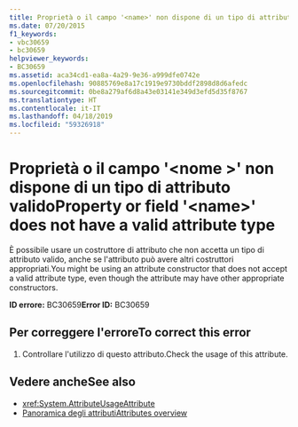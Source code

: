 ```yaml
---
title: Proprietà o il campo '<name>' non dispone di un tipo di attributo valido
ms.date: 07/20/2015
f1_keywords:
- vbc30659
- bc30659
helpviewer_keywords:
- BC30659
ms.assetid: aca34cd1-ea8a-4a29-9e36-a999dfe0742e
ms.openlocfilehash: 90885769e8a17c1919e9730bddf2898d8d6afedc
ms.sourcegitcommit: 0be8a279af6d8a43e03141e349d3efd5d35f8767
ms.translationtype: HT
ms.contentlocale: it-IT
ms.lasthandoff: 04/18/2019
ms.locfileid: "59326918"
---
```

# <a name="property-or-field-name-does-not-have-a-valid-attribute-type"></a><span data-ttu-id="5b0bb-102">Proprietà o il campo '\<nome >' non dispone di un tipo di attributo valido</span><span class="sxs-lookup"><span data-stu-id="5b0bb-102">Property or field '\<name>' does not have a valid attribute type</span></span>
<span data-ttu-id="5b0bb-103">È possibile usare un costruttore di attributo che non accetta un tipo di attributo valido, anche se l'attributo può avere altri costruttori appropriati.</span><span class="sxs-lookup"><span data-stu-id="5b0bb-103">You might be using an attribute constructor that does not accept a valid attribute type, even though the attribute may have other appropriate constructors.</span></span>  
  
 <span data-ttu-id="5b0bb-104">**ID errore:** BC30659</span><span class="sxs-lookup"><span data-stu-id="5b0bb-104">**Error ID:** BC30659</span></span>  
  
## <a name="to-correct-this-error"></a><span data-ttu-id="5b0bb-105">Per correggere l'errore</span><span class="sxs-lookup"><span data-stu-id="5b0bb-105">To correct this error</span></span>  
  
1. <span data-ttu-id="5b0bb-106">Controllare l'utilizzo di questo attributo.</span><span class="sxs-lookup"><span data-stu-id="5b0bb-106">Check the usage of this attribute.</span></span>  
  
## <a name="see-also"></a><span data-ttu-id="5b0bb-107">Vedere anche</span><span class="sxs-lookup"><span data-stu-id="5b0bb-107">See also</span></span>

- <xref:System.AttributeUsageAttribute>
- [<span data-ttu-id="5b0bb-108">Panoramica degli attributi</span><span class="sxs-lookup"><span data-stu-id="5b0bb-108">Attributes overview</span></span>](~/docs/visual-basic/programming-guide/concepts/attributes/index.md)
